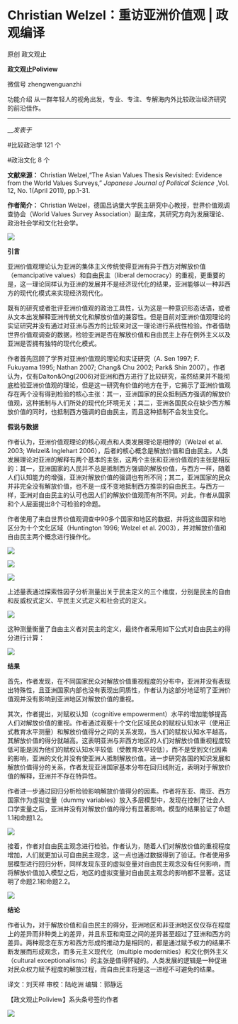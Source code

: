 

#  Christian Welzel：重访亚洲价值观 | 政观编译

原创 政文观止 

**政文观止Poliview** 

微信号 zhengwenguanzhi

功能介绍 从一群年轻人的视角出发，专业、专注、专解海内外比较政治经济研究的前沿佳作。

____

___发表于_


#比较政治学 121 个

#政治文化 8 个

**文献来源：** Christian Welzel,“The Asian Values Thesis Revisited: Evidence from
the World Values Surveys,” _Japanese Journal of Political Science_ ,Vol. 12,
No. 1(April 2011), pp.1-31.

 **作者简介：** Christian Welzel，德国吕讷堡大学民主研究中心教授，世界价值观调查协会（World Values Survey
Association）副主席，其研究方向为发展理论、政治社会学和文化社会学。

![](/images/344/2.jpeg)  
  
  

  

  

 **引言**

  

亚洲价值观理论认为亚洲的集体主义传统使得亚洲有异于西方对解放价值（emancipative values）和自由民主（liberal
democracy）的重视，更重要的是，这一理论同样认为亚洲的发展并不是经济现代化的结果，亚洲能够以一种非西方的现代化模式来实现经济现代化。

  

既有的研究或者批评亚洲价值观的政治工具性，认为这是一种意识形态话语，或者从文本出发解释亚洲传统文化和解放价值的兼容性。但是目前对亚洲价值观理论的实证研究并没有通过对亚洲与西方的比较来对这一理论进行系统性检验。作者借助世界价值观调查的数据，检验亚洲是否在解放价值和自由民主上存在例外主义以及亚洲是否拥有独特的现代化模式。

  

作者首先回顾了学界对亚洲价值观的理论和实证研究（A. Sen 1997; F. Fukuyama 1995; Nathan 2007; Chang& Chu
2002; Park& Shin
2007）。作者认为，仅有Dalton&Ong(2006)对亚洲和西方进行了比较研究，虽然结果并不能彻底检验亚洲价值观的理论，但是这一研究有价值的地方在于，它揭示了亚洲价值观存在两个没有得到检验的核心主张：其一，亚洲国家的民众抵制西方强调的解放价值观，这种抵制与人们所处的现代化环境无关；其二，亚洲各国民众在缺少西方解放价值的同时，也抵制西方强调的自由民主，而且这种抵制不会发生变化。

  

  

 **假说与数据**

  

作者认为，亚洲价值观理论的核心观点和人类发展理论是相悖的（Welzel et al. 2003; Welzel& Inglehart
2006），后者的核心概念是解放价值和自由民主。人类发展理论对亚洲的解释有两个基本的主张，这两个主张和亚洲价值观的主张是相反的：其一，亚洲国家的人民并不总是抵制西方强调的解放价值，与西方一样，随着人们认知能力的增强，亚洲对解放价值的强调也有所不同；其二，亚洲国家的民众并非完全没有解放价值，也不是一成不变地抵制西方推崇的自由民主。与西方一样，亚洲对自由民主的认可也因人们的解放价值观而有所不同。对此，作者从国家和个人层面提出8个可检验的命题。  

  

作者使用了来自世界价值观调查中90多个国家和地区的数据，并将这些国家和地区分为十个文化区域（Huntington 1996; Welzel et al.
2003），并对解放价值和自由民主两个概念进行操作化。

![](/images/344/3.png)

  

![](/images/344/4.png)

  

![](/images/344/5.png)

  

上述量表通过探索性因子分析测量出关于民主定义的三个维度，分别是民主的自由和反威权式定义、平民主义式定义和社会式的定义。  

![](/images/344/6.png)

这种测量衡量了自由主义者对民主的定义，最终作者采用如下公式对自由民主的得分进行计算：

![](/images/344/7.png)  
  

 **结果**

  

首先，作者发现，在不同国家民众对解放价值重视程度的分布中，亚洲并没有表现出特殊性，且亚洲国家内部也没有表现出同质性，作者认为这部分地证明了亚洲价值观并没有影响到亚洲地区对解放价值的重视。

  

其次，作者提出，对赋权认知（cognitive
empowerment）水平的增加能够提高人们对解放价值的重视。作者通过观察十个文化区域民众的赋权认知水平（使用正式教育水平测量）和解放价值得分之间的关系发现，当人们的赋权认知水平越高，其解放价值的得分就越高。这表明亚洲与非西方地区的人们对解放价值重视程度较低可能是因为他们的赋权认知水平较低（受教育水平较低），而不是受到文化因素的影响，亚洲的文化并没有使亚洲人抵制解放价值。进一步研究各国的知识发展和解放价值得分的关系，作者发现亚洲国家基本分布在回归线附近，表明对于解放价值的解释，亚洲并不存在特异性。

作者进一步通过回归分析检验影响解放价值得分的因素。作者将东亚、南亚、西方国家作为虚拟变量（dummy
variables）放入多层模型中，发现在控制了社会人口学变量之后，亚洲并没有对解放价值的得分有显著影响。模型的结果验证了命题1.1和命题1.2。

![](/images/344/8.png)

接着，作者对自由民主观念进行检验。作者认为，随着人们对解放价值的重视程度增加，人们就更加认可自由民主观念，这一点也通过数据得到了验证。作者使用多层模型进行回归分析，同样发现东亚的虚拟变量对自由民主观念没有任何影响，而将解放价值加入模型之后，地区的虚拟变量对自由民主观念的影响都不显著。这证明了命题2.1和命题2.2。

![](/images/344/9.png)

  

  

 **结论**

  

作者认为，对于解放价值和自由民主的得分，亚洲地区和非亚洲地区仅仅存在程度上的差异而非种类上的差异，并且东亚和南亚之间的差异甚至超过了亚洲和西方的差异。两种观念在东方和西方形成的推动力是相同的，都是通过赋予权力的结果不断发展而形成观念，而多元主义现代化（multiple
modernities）和文化例外主义（cultural
exceptionalisms）的主张是值得怀疑的。人类发展的逻辑是一种促进对民众权力赋予程度的解放过程，而自由民主将是这一进程不可避免的结果。

  

译文：刘天祥 审校：陆屹洲 编辑：郭静远

【政文观止Poliview】系头条号签约作者

  

![](/images/344/10.jpeg)

